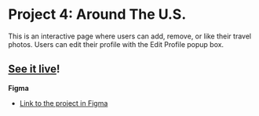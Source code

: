 # Project 4: Around The U.S.

This is an interactive page where users can add, remove, or like their travel photos. Users can edit their profile with the Edit Profile popup box.

## [See it live](https://hulyak.github.io/web_project_4/)!

**Figma**

- [Link to the project in Figma](https://www.figma.com/file/NYoOgIJw6t8pYuN51ceqMo/Sprint-4-Around-The-U.S.-desktop-mobile)
